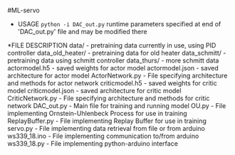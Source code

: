 #ML-servo

* USAGE
	`python -i DAC_out.py`
	runtime parameters specified at end of 'DAC_out.py' file and may be modified there

 *FILE DESCRIPTION
data/
	- pretraining data currently in use, using PID controller
data_old_heater/
	- pretraining data for old heater
data_schmitt/
	- pretraining data using schmitt controller
data_thurs/
	- more schmitt data
actormodel.h5
	- saved weights for actor model
actormodel.json
	- saved architecture for actor model
ActorNetwork.py
	- File specifying architecture and methods for actor network
criticmodel.h5
	- saved weights for critic model
criticmodel.json
	- saved architecture for critic model
CriticNetwork.py
	- File specifying architecture and methods for critic network
DAC_out.py
	- Main file for training and running model
OU.py
	- File implementing Ornstein-Uhlenbeck Process for use in training
ReplayBuffer.py
	- File implementing Replay Buffer for use in training
servo.py
	- File implementing data retrieval from file or from arduino
ws339_18.ino
	- File implementing communication to/from arduino
ws339_18.py
	- File implementing python-arduino interface
